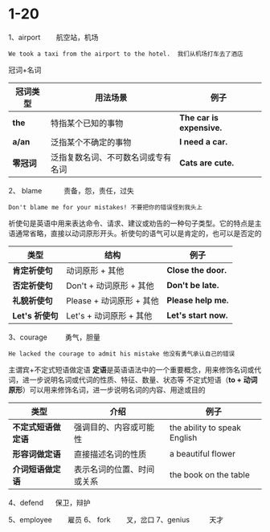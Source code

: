 # 1-20

1、airport        航空站，机场

```
We took a taxi from the airport to the hotel.  我们从机场打车去了酒店
```

冠词+名词

| 冠词类型     | 用法场景              | 例子                        |
| -------- | ----------------- | ------------------------- |
| **the**  | 特指某个已知的事物         | **The car is expensive.** |
| **a/an** | 泛指某个不确定的事物        | **I need a car.**         |
| **零冠词**  | 泛指复数名词、不可数名词或专有名词 | **Cats are cute.**        |

2、 blame           责备，怨，责任，过失

```
Don't blame me for your mistakes! 不要把你的错误怪到我头上
```

祈使句是英语中用来表达命令、请求、建议或劝告的一种句子类型。它的特点是主语通常省略，直接以动词原形开头。祈使句的语气可以是肯定的，也可以是否定的

| 类型            | 结构                 | 例子                   |
| ------------- | ------------------ | -------------------- |
| **肯定祈使句**     | 动词原形 + 其他          | **Close the door.**  |
| **否定祈使句**     | Don't + 动词原形 + 其他  | **Don't be late.**   |
| **礼貌祈使句**     | Please + 动词原形 + 其他 | **Please help me.**  |
| **Let's 祈使句** | Let's + 动词原形 + 其他  | **Let's start now.** |

3、courage         勇气，胆量

```
He lacked the courage to admit his mistake 他没有勇气承认自己的错误
```

主谓宾+不定式短语做定语
**定语**是英语语法中的一个重要概念，用来修饰名词或代词，进一步说明名词或代词的性质、特征、数量、状态等
不定式短语（**to + 动词原形**）可以用来修饰名词，进一步说明名词的内容、用途或目的

| 类型           | 介绍            | 例子                           |
| ------------ | ------------- | ---------------------------- |
| **不定式短语做定语** | 强调目的、内容或可能性   | the ability to speak English |
| **形容词做定语**   | 直接描述名词的性质     | a beautiful flower           |
| **介词短语做定语**  | 表示名词的位置、时间或关系 | the book on the table        |

4、defend      保卫，辩护

5、employee        雇员
6、 fork        叉，岔口
7、genius          天才